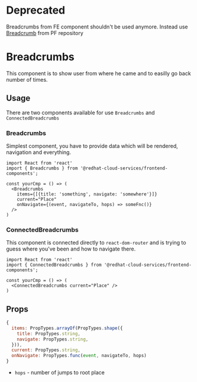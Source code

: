 # Deprecated

Breadcrumbs from FE component shouldn't be used anymore.
Instead use [Breadcrumb](https://patternfly-react.surge.sh/documentation/react/components/breadcrumb) from PF repository

# Breadcrumbs
This component is to show user from where he came and to easilly go back number of times.

## Usage
There are two components available for use `Breadcrumbs` and `ConnectedBreadcrumbs`

### Breadcrumbs
Simplest component, you have to provide data which will be rendered, navigation and everything.
```JSX
import React from 'react'
import { Breadcrumbs } from '@redhat-cloud-services/frontend-components';

const yourCmp = () => (
  <Breadcrumbs
    items={[{title: 'something', navigate: 'somewhere'}]}
    current="Place"
    onNavigate={(event, navigateTo, hops) => someFnc()}
  />
)
```

### ConnectedBreadcrumbs
This component is connected directly to `react-dom-router` and is trying to guess where you've been and how to navigate there.
```JSX
import React from 'react'
import { ConnectedBreadcrumbs } from '@redhat-cloud-services/frontend-components';

const yourCmp = () => (
  <ConnectedBreadcrumbs current="Place" />
)
```

## Props
```javascript
{
  items: PropTypes.arrayOf(PropTypes.shape({
    title: PropTypes.string,
    navigate: PropTypes.string,
  })),
  current: PropTypes.string,
  onNavigate: PropTypes.func(event, navigateTo, hops)
}
```

* `hops` - number of jumps to root place
